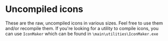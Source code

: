 # Uncompiled icons
These are the raw, uncompiled icons in various sizes. Feel free to use them and/or recompile them. If you're looking for a utility to compile icons, you can use `IconMaker` which can be found in `\main\utilities\IconMaker.exe`
